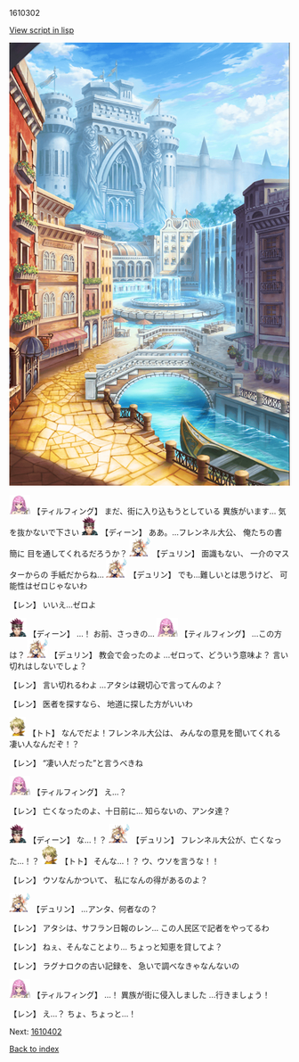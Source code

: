 1610302

[View script in lisp](../scripts/1610302.txt)

![006_town.png](../images/backgrounds/006_town.png)

<img src="../images/units/24.png" alt="24.png" height="34"/>
【ティルフィング】
まだ、街に入り込もうとしている
異族がいます…
気を抜かないで下さい

<img src="../images/units/6.png" alt="6.png" height="34"/>
【ディーン】
ああ。…フレンネル大公、
俺たちの書簡に
目を通してくれるだろうか？

<img src="../images/units/0.png" alt="0.png" height="34"/>
【デュリン】
面識もない、
一介のマスターからの
手紙だからね…

<img src="../images/units/0.png" alt="0.png" height="34"/>
【デュリン】
でも…難しいとは思うけど、
可能性はゼロじゃないわ

【レン】
いいえ…ゼロよ

<img src="../images/units/6.png" alt="6.png" height="34"/>
【ディーン】
…！
お前、さっきの…

<img src="../images/units/24.png" alt="24.png" height="34"/>
【ティルフィング】
…この方は？

<img src="../images/units/0.png" alt="0.png" height="34"/>
【デュリン】
教会で会ったのよ
…ゼロって、どういう意味よ？
言い切れはしないでしょ？

【レン】
言い切れるわよ
…アタシは親切心で言ってんのよ？

【レン】
医者を探すなら、
地道に探した方がいいわ

<img src="../images/units/4.png" alt="4.png" height="34"/>
【トト】
なんでだよ！フレンネル大公は、
みんなの意見を聞いてくれる
凄い人なんだぞ！？

【レン】
“凄い人だった”と言うべきね

<img src="../images/units/24.png" alt="24.png" height="34"/>
【ティルフィング】
え…？

【レン】
亡くなったのよ、十日前に…
知らないの、アンタ達？

<img src="../images/units/6.png" alt="6.png" height="34"/>
【ディーン】
な…！？

<img src="../images/units/0.png" alt="0.png" height="34"/>
【デュリン】
フレンネル大公が、亡くなった…！？

<img src="../images/units/4.png" alt="4.png" height="34"/>
【トト】
そんな…！？
ウ、ウソを言うな！！

【レン】
ウソなんかついて、
私になんの得があるのよ？

<img src="../images/units/0.png" alt="0.png" height="34"/>
【デュリン】
…アンタ、何者なの？

【レン】
アタシは、サフラン日報のレン…
この人民区で記者をやってるわ

【レン】
ねぇ、そんなことより…
ちょっと知恵を貸してよ？

【レン】
ラグナロクの古い記録を、
急いで調べなきゃなんないの

<img src="../images/units/24.png" alt="24.png" height="34"/>
【ティルフィング】
…！
異族が街に侵入しました
…行きましょう！

【レン】
え…？
ちょ、ちょっと…！

Next: [1610402](1610402.md)

[Back to index](index.md)
